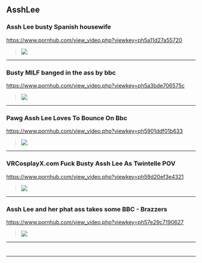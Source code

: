 ## AsshLee
### Assh Lee busty Spanish housewife
https://www.pornhub.com/view_video.php?viewkey=ph5a11d27a55720
>![](https://di.phncdn.com/videos/201711/19/141783712/original/(m=ecuKGgaaaa)(mh=p75R4Du1m5Tm_NaJ)12.jpg)
---
### Busty MILF banged in the ass by bbc
https://www.pornhub.com/view_video.php?viewkey=ph5a3bde706575c
>![](https://di.phncdn.com/videos/201712/21/146460372/original/(m=ecuKGgaaaa)(mh=vqENZ8zdZPLhVZ5G)14.jpg)
---
### Pawg Assh Lee Loves To Bounce On Bbc
https://www.pornhub.com/view_video.php?viewkey=ph5901ddf01b633
>![](https://ci.phncdn.com/videos/201704/27/114634161/original/(m=ecuKGgaaaa)(mh=GfiGONXiJXVEGpm8)6.jpg)
---
### VRCosplayX.com Fuck Busty Assh Lee As Twintelle POV
https://www.pornhub.com/view_video.php?viewkey=ph59d20ef3e4321
>![](https://di.phncdn.com/videos/201710/02/135211351/original/(m=qR2PK9SbecuKGgaaaa)(mh=c6xhJA4C90qfbyVW)0.jpg)
---
### Assh Lee and her phat ass takes some BBC - Brazzers
https://www.pornhub.com/view_video.php?viewkey=ph57e29c7190627
>![](https://ci.phncdn.com/videos/201609/21/90234551/original/(m=ecuKGgaaaa)(mh=jNReFOzx-BbHwd92)9.jpg)
---
### 

>![]()
---
